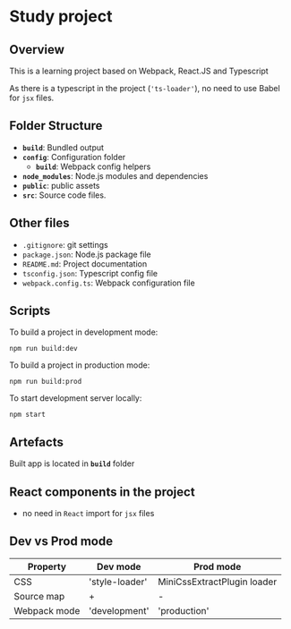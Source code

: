 # Study project

## Overview

This is a learning project based on Webpack, React.JS and Typescript

As there is a typescript in the project (`'ts-loader'`), no need to use Babel for `jsx` files.

## Folder Structure

- **`build`**: Bundled output
- **`config`**: Configuration folder
  - **`build`**: Webpack config helpers
- **`node_modules`**: Node.js modules and dependencies
- **`public`**: public assets
- **`src`**: Source code files.

## Other files

- `.gitignore`: git settings
- `package.json`: Node.js package file
- `README.md`: Project documentation
- `tsconfig.json`: Typescript config file
- `webpack.config.ts`: Webpack configuration file

## Scripts

To build a project in development mode:

```npm run build:dev```

To build a project in production mode:

```npm run build:prod```

To start development server locally:

```npm start```

## Artefacts

Built app is located in **`build`** folder

## React components in the project

- no need in `React` import for `jsx` files

## Dev vs Prod mode

| Property     | Dev mode       | Prod mode                   |
|--------------|----------------|-----------------------------|
| CSS          | 'style-loader' | MiniCssExtractPlugin loader |
| Source map   | +              | -                           |
| Webpack mode | 'development'  | 'production'                |


